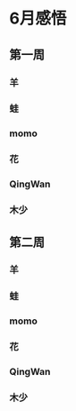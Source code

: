# 6月感悟
## 第一周
### 羊


### 蛙


### momo


### 花


### QingWan

### 木少


## 第二周
### 羊


### 蛙


### momo


### 花


### QingWan

### 木少
